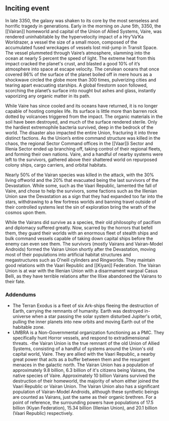 ## Inciting event
In late 3350, the galaxy was shaken to its core by the most senseless and horrific tragedy in generations. Early in the morning on June 5th, 3350, the [[Vairan]] homeworld and capital of the Union of Allied Systems, Vaire, was rendered uninhabitable by the hypervelocity impact of a Hry’Va’Ka Worldrazer, a vessel the size of a small moon, composed of the accumulated fused wreckages of vessels lost mid-jump in Transit Space. The vessel plummeted through Vaire’s atmosphere, slamming into the ocean at nearly 5 percent the speed of light. The extreme heat from this impact cracked the planet's crust, and blasted a good 10% of it’s atmosphere into space at escape velocity. The cerulean oceans that once covered 86% of the surface of the planet boiled off in mere hours as a shockwave circled the globe more than 300 times, pulverizing cities and tearing apart evacuating starships. A global firestorm soon followed, scorching the planet’s surface into nought but ashes and glass, instantly vaporizing any organic matter in its path.
  
While Vaire has since cooled and its oceans have returned, it is no longer capable of hosting complex life. Its surface is little more than barren rock dotted by volcanoes triggered from the impact. The organic materials in the soil have been destroyed, and much of the surface rendered sterile. Only the hardiest extremophile bacteria survived, deep in the bedrock of the world. The disaster also impacted the entire Union, fracturing it into three distinct factions. As the Union’s entire command structure was killed in the chaos, the regional Sector Command offices in the [[Vaar]]i Sector and Illenia Sector ended up branching off, taking control of their regional fleets, and forming their own nations. Vaire, and a handful of nearby systems were left to the survivors, gathered above their shattered world on repurposed colony ships, cargo carriers, and orbital habitats.  
  
Nearly 50% of the Vairan species was killed in the attack, with the 30% living offworld and the 20% that evacuated being the last survivors of the Devastation. While some, such as the Vaari Republic, lamented the fall of Vaire, and chose to help the survivors, some factions such as the Illenian Union saw the Devastation as a sign that they had expanded too far into the stars, withdrawing to a few fortress worlds and banning travel outside of their controlled systems lest the sin of exploration bring the wrath of the cosmos upon them.  
  
While the Vairans did survive as a species, their old philosophy of pacifism and diplomacy suffered greatly. Now, scarred by the horrors that befell them, they guard their worlds with an enormous fleet of stealth ships and bulk command vessels capable of taking down capital ships before the enemy can even see them. The survivors (mostly Vairans and Vairan-Model Androids) formed the Vairan Union shortly after the Devastation, moving most of their populations into artificial habitat structures and megastructures such as O’neill cylinders and Ringworlds. They maintain good relations with the Vaari Republic and [[Kiyan]] Federation. The Vairan Union is at war with the Illenian Union with a disarmament wargoal Casus Belli, as they have terrible relations after the Illixe abandoned the Vairans to their fate.

### Addendums
- The Terran Exodus is a fleet of six Ark-ships fleeing the destruction of Earth, carrying the remnants of humanity. Earth was destroyed in-universe when a star passing the solar system disturbed Jupiter's orbit, pulling the inner planets into new orbits and moving Earth out of the habitable zone. 
- UMBRA is a Non-Governmental organization functioning as a PMC. They specifically hunt Horror vessels, and respond to extradimensional threats. -the Vairan Union is the true remnant of the old Union of Allied Systems, consisting of a handful of systems around the Union's old capital world, Vaire. They are allied with the Vaari Republic, a nearby great power that acts as a buffer between them and the resurgent menaces in the galactic north. The Vairan Union has a population of approximately 9.8 billion, 6.3 billion of it's citizens being Vairans, the native species of Vaire. Approximately 10 billion Vairans survived the destruction of their homeworld, the majority of whom either joined the Vaari Republic or Vairan Union. The Vairan Union also has a significant population of Vairan-Model Androids, although these synthetic beings are counted as Vairans, just the same as their organic brethren. For a point of reference, the surrounding powers have populations of 17.5 billion (Kiyan Federation), 15.34 billion (Illenian Union), and 20.1 billion (Vaari Republic) respectively.